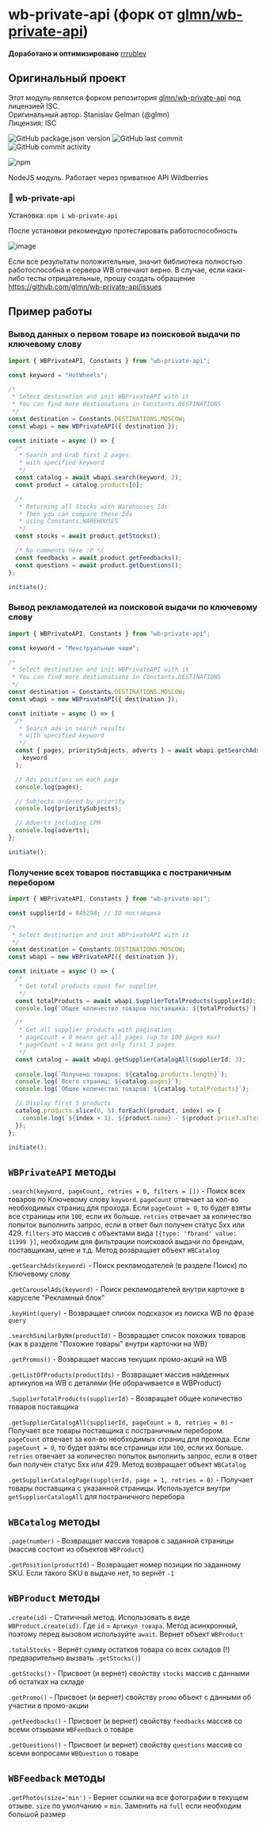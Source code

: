 # wb-private-api (форк от [glmn/wb-private-api](https://github.com/glmn/wb-private-api))
**Доработано и оптимизировано** [rrrublev](https://github.com/rrrublev)

## Оригинальный проект
Этот модуль является форком репозитория [glmn/wb-private-api](https://github.com/glmn/wb-private-api) под лицензией ISC.  
Оригинальный автор: Stanislav Gelman (@glmn)  
Лицензия: ISC

![GitHub package.json version](https://img.shields.io/github/package-json/v/rrrublev/wb-private-api) ![GitHub last commit](https://img.shields.io/github/last-commit/rrrublev/wb-private-api) ![GitHub commit activity](https://img.shields.io/github/commit-activity/m/rrrublev/wb-private-api)

![npm](https://nodei.co/npm/wb-private-api.png)

NodeJS модуль. Работает через приватное API Wildberries

<p align="center"><h3>🍒 wb-private-api</h3></p>

Установка: `npm i wb-private-api`

После установки рекомендую протестировать работоспособность

![image](https://github.com/glmn/wb-private-api/assets/1326151/e1d04808-1ba3-40cf-96bf-c6c5868ad4b8)

Если все результаты положительные, значит библиотека полностью работоспособна и сервера WB отвечают верно. В случае, если каки-либо тесты отрицательные, прошу создать обращение https://github.com/glmn/wb-private-api/issues

## Пример работы

### Вывод данных о первом товаре из поисковой выдачи по ключевому слову

```js
import { WBPrivateAPI, Constants } from "wb-private-api";

const keyword = "HotWheels";

/*
 * Select destination and init WBPrivateAPI with it
 * You can find more destionations in Constants.DESTINATIONS
 */
const destination = Constants.DESTINATIONS.MOSCOW;
const wbapi = new WBPrivateAPI({ destination });

const initiate = async () => {
  /*
   * Search and Grab first 2 pages
   * with specified keyword
   */
  const catalog = await wbapi.search(keyword, 2);
  const product = catalog.products[0];

  /*
   * Returning all Stocks with Warehouses Ids
   * Then you can compare these Ids
   * using Constants.WAREHOUSES
   */
  const stocks = await product.getStocks();

  /* No comments here :P */
  const feedbacks = await product.getFeedbacks();
  const questions = await product.getQuestions();
};

initiate();
```

### Вывод рекламодателей из поисковой выдачи по ключевому слову

```js
import { WBPrivateAPI, Constants } from "wb-private-api";

const keyword = "Менструальные чаши";

/*
 * Select destination and init WBPrivateAPI with it
 * You can find more destionations in Constants.DESTINATIONS
 */
const destination = Constants.DESTINATIONS.MOSCOW;
const wbapi = new WBPrivateAPI({ destination });

const initiate = async () => {
  /*
   * Search ads in search results
   * with specified keyword
   */
  const { pages, prioritySubjects, adverts } = await wbapi.getSearchAds(
    keyword
  );

  // Ads positions on each page
  console.log(pages);

  // Subjects ordered by priority
  console.log(prioritySubjects);

  // Adverts including CPM
  console.log(adverts);
};

initiate();
```

### Получение всех товаров поставщика с постраничным перебором

```js
import { WBPrivateAPI, Constants } from "wb-private-api";

const supplierId = 845298; // ID поставщика

/*
 * Select destination and init WBPrivateAPI with it
 */
const destination = Constants.DESTINATIONS.MOSCOW;
const wbapi = new WBPrivateAPI({ destination });

const initiate = async () => {
  /*
   * Get total products count for supplier
   */
  const totalProducts = await wbapi.SupplierTotalProducts(supplierId);
  console.log(`Общее количество товаров поставщика: ${totalProducts}`);

  /*
   * Get all supplier products with pagination
   * pageCount = 0 means get all pages (up to 100 pages max)
   * pageCount = 3 means get only first 3 pages
   */
  const catalog = await wbapi.getSupplierCatalogAll(supplierId, 3);
  
  console.log(`Получено товаров: ${catalog.products.length}`);
  console.log(`Всего страниц: ${catalog.pages}`);
  console.log(`Общее количество товаров: ${catalog.totalProducts}`);

  // Display first 5 products
  catalog.products.slice(0, 5).forEach((product, index) => {
    console.log(`${index + 1}. ${product.name} - ${product.price?.afterSale || 'N/A'} руб.`);
  });
};

initiate();
```

## `WBPrivateAPI` методы

`.search(keyword, pageCount, retries = 0, filters = [])` - Поиск всех товаров по Ключевому слову `keyword`. `pageCount` отвечает за кол-во необходимых страниц для прохода. Если `pageCount = 0`, то будет взяты все страницы или `100`, если их больше. `retries` отвечает за количество попыток выполнить запрос, если в ответ был получен статус 5хх или 429. `filters` это массив с объектами вида `[{type: 'fbrand' value: 11399 }]`, необходим для фильтрации поисковой выдачи по брендам, поставщикам, цене и т.д. Метод возвращает объект `WBCatalog`

`.getSearchAds(keyword)` - Поиск рекламодателей (в разделе Поиск) по Ключевому слову

`.getCarouselAds(keyword)` - Поиск рекламодателей внутри карточке в каруселе "Рекламный блок"

`.keyHint(query)` - Возвращает список подсказок из поиска WB по фразе `query`

`.searchSimilarByNm(productId)` - Возвращает список похожих товаров (как в разделе "Похожие товары" внутри карточки на WB)

`.getPromos()` - Возвращает массив текущих промо-акций на WB

`.getListOfProducts(productIds)` - Возвращает массив найденных артикулов на WB с деталями (Не оборачивается в WBProduct)

`.SupplierTotalProducts(supplierId)` - Возвращает общее количество товаров поставщика

`.getSupplierCatalogAll(supplierId, pageCount = 0, retries = 0)` - Получает все товары поставщика с постраничным перебором. `pageCount` отвечает за кол-во необходимых страниц для прохода. Если `pageCount = 0`, то будет взяты все страницы или `100`, если их больше. `retries` отвечает за количество попыток выполнить запрос, если в ответ был получен статус 5хх или 429. Метод возвращает объект `WBCatalog`

`.getSupplierCatalogPage(supplierId, page = 1, retries = 0)` - Получает товары поставщика с указанной страницы. Используется внутри `getSupplierCatalogAll` для постраничного перебора

## `WBCatalog` методы

`.page(number)` - Возвращает массив товаров с заданной страницы (массив состоит из объектов `WBProduct`)

`.getPosition(productId)` - Возвращает номер позиции по заданному SKU. Если такого SKU в выдаче нет, то вернёт `-1`

## `WBProduct` методы

`.create(id)` - Статичный метод. Использовать в виде `WBProduct.create(id)`. Где `id` = `Артикул товара`. Метод асинхронный, поэтому перед вызовом используйте `await`. Вернет объект `WBProduct`

`.totalStocks` - Вернёт сумму остатков товара со всех складов (!) предварительно вызвать `.getStocks()`)

`.getStocks()` - Присвоет (и вернет) свойству `stocks` массив с данными об остатках на складе

`.getPromo()` - Присвоет (и вернет) свойству `promo` объект с данными об участии в промо-акции

`.getFeedbacks()` - Присвоет (и вернет) свойству `feedbacks` массив со всеми отзывами `WBFeedback` о товаре

`.getQuestions()` - Присвоет (и вернет) свойству `questions` массив со всеми вопросами `WBQuestion` о товаре

## `WBFeedback` методы

`.getPhotos(size='min')` - Вернет ссылки на все фотографии в текущем отзыве. `size` по умолчанию = `min`. Заменить на `full` если необходим большой размер
